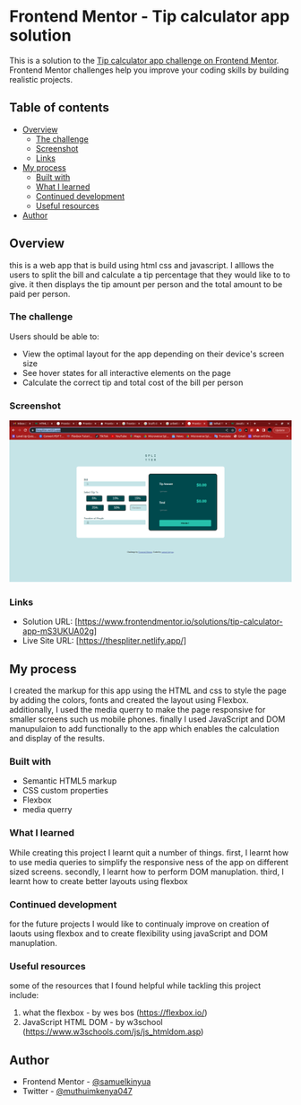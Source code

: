 # Frontend Mentor - Tip calculator app solution

This is a solution to the [Tip calculator app challenge on Frontend Mentor](https://www.frontendmentor.io/challenges/tip-calculator-app-ugJNGbJUX). Frontend Mentor challenges help you improve your coding skills by building realistic projects.

## Table of contents

- [Overview](#overview)
  - [The challenge](#the-challenge)
  - [Screenshot](#screenshot)
  - [Links](#links)
- [My process](#my-process)
  - [Built with](#built-with)
  - [What I learned](#what-i-learned)
  - [Continued development](#continued-development)
  - [Useful resources](#useful-resources)
- [Author](#author)



## Overview
this is a web app that is build using html css and javascript. I alllows the users to split the bill and calculate a tip percentage that they would like to to give. it then displays the tip amount per person and the total amount to be paid per person.
### The challenge

Users should be able to:

- View the optimal layout for the app depending on their device's screen size
- See hover states for all interactive elements on the page
- Calculate the correct tip and total cost of the bill per person

### Screenshot

![](./images/Screenshot.png)



### Links

- Solution URL: [https://www.frontendmentor.io/solutions/tip-calculator-app-mS3UKUA02g]
- Live Site URL: [https://thespliter.netlify.app/]

## My process
I created the markup for this app using the HTML and css to style the page by adding the colors, fonts and created the layout using Flexbox. additionally, I used the media querry to make the page responsive for smaller screens such us mobile phones. finally I used JavaScript and DOM manupulaion to add functionally to the app which enables the calculation and display of the results.

### Built with

- Semantic HTML5 markup
- CSS custom properties
- Flexbox
- media querry

### What I learned

While creating this project I learnt quit a number of things. first, I learnt how to use media queries to simplify the responsive ness of the app on different sized screens. secondly, I learnt how to perform DOM  manuplation. third, I learnt how to create better layouts using flexbox

### Continued development

for the future projects I would like to continualy improve on creation of laouts using flexbox and to create flexibility using javaScript and DOM manuplation.

### Useful resources

some of the resources that I found helpful while tackling this project include:
1) what the flexbox - by wes bos (https://flexbox.io/)
2) JavaScript HTML DOM - by w3school (https://www.w3schools.com/js/js_htmldom.asp)

## Author

- Frontend Mentor - [@samuelkinyua](https://www.frontendmentor.io/profile/yourusername)
- Twitter - [@muthuimkenya047](https://www.twitter.com/yourusername)

